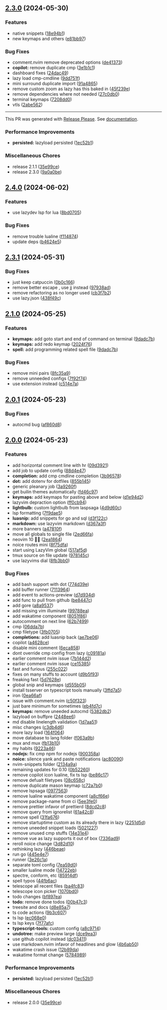 ## [2.3.0](https://github.com/rubiin/init.lua/compare/v2.1.0...v2.3.0) (2024-05-30)


### Features

* native snippets ([18e94b1](https://github.com/rubiin/init.lua/commit/18e94b1082f28f6e40b61ec727a3cf284a29413a))
* new keymaps and others ([e81bb97](https://github.com/rubiin/init.lua/commit/e81bb97d0f60cbfa5bca2fb48e2c2d275e223f3f))


### Bug Fixes

* comment.nvim remove deprecated options ([de41373](https://github.com/rubiin/init.lua/commit/de41373739f3da087a9ec98e400c68be25248866))
* **copilot:** remove duplicate cmp ([3e1b1c1](https://github.com/rubiin/init.lua/commit/3e1b1c1209f0a500721d29adf6ece6a1ea229ad3))
* dashboard fixes ([24dac49](https://github.com/rubiin/init.lua/commit/24dac49df32ccebfcb3b4a1c38df20ff02da4129))
* lazy load cmp-cmdline ([9dd751f](https://github.com/rubiin/init.lua/commit/9dd751f4b30090b1fcd1829af3a989ced9304180))
* mini surround duplicate import ([91a4865](https://github.com/rubiin/init.lua/commit/91a4865e9ff03caf19091e21606408dc113d6427))
* remove custom zoom as lazy has this baked in ([45f239e](https://github.com/rubiin/init.lua/commit/45f239e420e1bb7abb0d3a589493d5420907448e))
* remove dependencies where not needed ([27c0db0](https://github.com/rubiin/init.lua/commit/27c0db01965fbc43b4c828d926f70c4b834ee44b))
* terminal keymaps ([7208dd0](https://github.com/rubiin/init.lua/commit/7208dd01da01bd7143a47d2853627d357cd7f17f))
* vtls ([2abe562](https://github.com/rubiin/init.lua/commit/2abe562fb02b4e9c1dd067c7cb79a55c8ee0d78e))

---
This PR was generated with [Release Please](https://github.com/googleapis/release-please). See [documentation](https://github.com/googleapis/release-please#release-please).

### Performance Improvements

* **persisted:** lazyload persisted ([1ec52b1](https://github.com/rubiin/init.lua/commit/1ec52b1495b0f83e048721fa710f50e21aca90d6))


### Miscellaneous Chores

* release 2.1.1 ([35e99ce](https://github.com/rubiin/init.lua/commit/35e99cead064ab8c6efd5a87b0f4ad6ebdd4aaa6))
* release 2.3.0 ([9a0a0be](https://github.com/rubiin/init.lua/commit/9a0a0bea718152df97c322c0a7e39260cb0eac7d))

## [2.4.0](https://github.com/rubiin/init.lua/compare/v2.3.1...v2.4.0) (2024-06-02)


### Features

* use lazydev lsp for lua ([8bd0705](https://github.com/rubiin/init.lua/commit/8bd0705c3d712e071f2fa6f042c310d9bd57edc4))


### Bug Fixes

* remove trouble lualine ([f114874](https://github.com/rubiin/init.lua/commit/f11487432d411b1969c102aca886850648a13441))
* update deps ([b4624e5](https://github.com/rubiin/init.lua/commit/b4624e5bc04415eb815a18fba2e396e292bb2198))

## [2.3.1](https://github.com/rubiin/init.lua/compare/v2.3.0...v2.3.1) (2024-05-31)


### Bug Fixes

* just keep catpuccin ([0b0c166](https://github.com/rubiin/init.lua/commit/0b0c166311e3a0d3efa074060734ba09148bc553))
* remove better escape , use jj instead ([97938ad](https://github.com/rubiin/init.lua/commit/97938ad3e6b42c4cd62610fb22c4d46c26bafae2))
* remove refactoring as no longer used ([cb3f7b2](https://github.com/rubiin/init.lua/commit/cb3f7b2f83461a06b88784730ab59a661df6154d))
* use lazy.json ([438f49c](https://github.com/rubiin/init.lua/commit/438f49c2187c5f4908bc06bbf37740d7e3fbec3b))

## [2.1.0](https://github.com/rubiin/init.lua/compare/v2.0.1...v2.1.0) (2024-05-25)


### Features

* **keymaps:** add goto start and end of command on terminal ([9dadc7b](https://github.com/rubiin/init.lua/commit/9dadc7b386c3710973e5012fd9da0e39a8b0b97d))
* **keymaps:** add redo keymap ([2024f76](https://github.com/rubiin/init.lua/commit/2024f76908c94b23b12e27f5c4c8a0b5688d14c7))
* **spell:** add programming related spell file ([9dadc7b](https://github.com/rubiin/init.lua/commit/9dadc7b386c3710973e5012fd9da0e39a8b0b97d))


### Bug Fixes

* remove mini pairs ([8fc35a9](https://github.com/rubiin/init.lua/commit/8fc35a96c31e5f19a435e36b6018773cb684ba29))
* remove unneeded configs ([7f92f74](https://github.com/rubiin/init.lua/commit/7f92f748d2ba4f47dd30b4a589f601e8621c03ed))
* use extension instead ([c514e7a](https://github.com/rubiin/init.lua/commit/c514e7a9e072ff1f00a418f9bb0f08bb4ddd843c))

## [2.0.1](https://github.com/rubiin/init.lua/compare/v2.0.0...v2.0.1) (2024-05-23)


### Bug Fixes

* autocmd bug ([af860d8](https://github.com/rubiin/init.lua/commit/af860d8a8be97c416f561e41c47fadd29eb480ff))

## [2.0.0](https://github.com/rubiin/init.lua/compare/v1.7.7...v2.0.0) (2024-05-23)


### Features

* add horizontal comment line with hr ([09d3921](https://github.com/rubiin/init.lua/commit/09d3921c3b7cd7498e529a87d17004a48935ff36))
* add job to update config ([88d4e47](https://github.com/rubiin/init.lua/commit/88d4e4739e873e6f1c6cf604a99876ab9f49d201))
* **completion:** add cmp cmdline completion ([3b96578](https://github.com/rubiin/init.lua/commit/3b96578e536a2f68f63e39285b48f257fe6c0949))
* **dot:** add dotenv for dotfiles ([855b145](https://github.com/rubiin/init.lua/commit/855b1453755d14c0057bcd1abba1b98da4eb438b))
* generic pleanary job ([3a9260f](https://github.com/rubiin/init.lua/commit/3a9260f0e77787c3bc6e7031ff0f1ce313e93146))
* get builin themes automatically ([fd46c97](https://github.com/rubiin/init.lua/commit/fd46c97a80bc85e2b2041c12dd1438772b770372))
* **keymaps:** add keymaps for pasting above and below ([d1e94d2](https://github.com/rubiin/init.lua/commit/d1e94d27b77f518025276cb2b9017f5ae7e86734))
* lazyvim depraction option ([ff0cb94](https://github.com/rubiin/init.lua/commit/ff0cb94f83e0842ccef5e0dba58ab1a1c22e619d))
* **lightbulb:** custom lightbulb from laspsaga ([4d9d60c](https://github.com/rubiin/init.lua/commit/4d9d60c24c390802c9fadcd208402e757905c4ad))
* lsp formatting ([7f9dae5](https://github.com/rubiin/init.lua/commit/7f9dae55bcb0e1bbb3aff783309c963be626d524))
* **luasnip:** add snippets for go and sql ([d3f122c](https://github.com/rubiin/init.lua/commit/d3f122c32b41ac475bf7a7dd7bf34a09317627f8))
* **markdown:** use lazyvim markdown ([d367a3f](https://github.com/rubiin/init.lua/commit/d367a3f01a4e72cd5e8413522a5aaade21c7d707))
* more banners ([a47810f](https://github.com/rubiin/init.lua/commit/a47810ffddf753bdaf26aead25043d3e4bfe71b1))
* move all globals to single file ([2ed66fa](https://github.com/rubiin/init.lua/commit/2ed66faf32d37a04eb1151d1e4021a1c80ef968b))
* neovim 10 🎉🥳 ([2ea1864](https://github.com/rubiin/init.lua/commit/2ea1864c8018f3e6e5a7ffee02568b2cce6bfa3b))
* noice routes mini ([8f75dfa](https://github.com/rubiin/init.lua/commit/8f75dfa94d9140e10b8628d39602cdea5737a284))
* start using LazyVim global ([517af5d](https://github.com/rubiin/init.lua/commit/517af5d906d8ed23c1ba3b64617ce178d536ee20))
* tmux source on file update ([978145c](https://github.com/rubiin/init.lua/commit/978145cb4b7b6923d34569516d7576036aa4c450))
* use lazyvims dial ([8fb3bb0](https://github.com/rubiin/init.lua/commit/8fb3bb0407a9d200d0e6986b9cacb9890fdf666b))


### Bug Fixes

* add bash support with dot ([774d39e](https://github.com/rubiin/init.lua/commit/774d39e442f34cf88fff3c4d3fc3d011eb7f6f27))
* add buffer runner ([7113964](https://github.com/rubiin/init.lua/commit/7113964a5630ba5d5dce9a3db2a6c0dc8398629f))
* add event to actions-preview ([d7d934d](https://github.com/rubiin/init.lua/commit/d7d934d004538d02fe20a2984f08e07964e3c254))
* add func to pull from github ([be8447c](https://github.com/rubiin/init.lua/commit/be8447c68830729fb1b76700e2cfb628e41ce908))
* add gore ([a8a9537](https://github.com/rubiin/init.lua/commit/a8a95372be898c578e7db8ae6852bbaf07fe2c87))
* add missing vim illuminate ([99788ea](https://github.com/rubiin/init.lua/commit/99788ea0a3e2c1742d545ed83b8c2554824a4765))
* add wakatime component ([8051f86](https://github.com/rubiin/init.lua/commit/8051f861f75acb9ae688610d2662c59c4c7eba50))
* autocomment on next line ([62b7499](https://github.com/rubiin/init.lua/commit/62b7499355e20666865a5b19ddc5e9319bafa1a9))
* cmp ([06dda7b](https://github.com/rubiin/init.lua/commit/06dda7b7daa921468f7e4f292f057ebf7cbb7490))
* cmp filetype ([3fb0705](https://github.com/rubiin/init.lua/commit/3fb0705eeb9ca6e9adef814abe7ed18b40a3a502))
* **completions:** add luasnip back ([ae7be06](https://github.com/rubiin/init.lua/commit/ae7be06193bdf498b6fe1ac26a39b5db45ba67b1))
* copilot ([a4628ce](https://github.com/rubiin/init.lua/commit/a4628ce4bd10081e5de87ee6b950ba65ecb3323b))
* disable mini comment ([6eca858](https://github.com/rubiin/init.lua/commit/6eca8585373d97d5e99d75d7e1e0d71cb155602c))
* dont override cmp config from lazy ([c09181a](https://github.com/rubiin/init.lua/commit/c09181a634efd9b4937508e13199cec8d0c6c4cf))
* earlier comment nvim issue ([7b144d2](https://github.com/rubiin/init.lua/commit/7b144d200eebebb88ee6c0f34393988575552e91))
* earlier comment nvim issue ([ce15385](https://github.com/rubiin/init.lua/commit/ce153850ccbe530b1962df9ab87db6ec5f6b51a3))
* fast and furious ([255c022](https://github.com/rubiin/init.lua/commit/255c0227a95f3aede21eaf13003b944a776fb7f5))
* fixes on many stuffs to account ([d9b5f93](https://github.com/rubiin/init.lua/commit/d9b5f933b9a474f539d4313a187dc610b0d7158d))
* freaking fast ([5d7628e](https://github.com/rubiin/init.lua/commit/5d7628ee39c10d164c29fed45c964418bde07acf))
* global snip and keymaps ([d555b05](https://github.com/rubiin/init.lua/commit/d555b05e7ee9f5e293a4e7df9919735d2938c236))
* install tsserver on typescript tools manually ([3ffd7a5](https://github.com/rubiin/init.lua/commit/3ffd7a57026097299639003c4f8f2be415e48bf8))
* iron ([0ea66af](https://github.com/rubiin/init.lua/commit/0ea66af778662a24aa829a95fd5a7ca9af2cf3ea))
* issue with comment.nvim ([c50f323](https://github.com/rubiin/init.lua/commit/c50f323e2c1019b44a85c937cf6095f93ee76af2))
* just bare minimum for sometimes ([eb4fd7c](https://github.com/rubiin/init.lua/commit/eb4fd7c282184a0907bacaacc8979f5c31a34517))
* **keymaps:** remove uneeded autocmd ([5382db2](https://github.com/rubiin/init.lua/commit/5382db2db70b34664ffe1d9370245237bc1d7b35))
* lazyload on buffpre ([2448ee6](https://github.com/rubiin/init.lua/commit/2448ee609719ff6992b92d3e655302354cc54dbe))
* md disable linelength validation ([1d7aa51](https://github.com/rubiin/init.lua/commit/1d7aa51d8169d9e8133b0a4ca431b4b244fae66b))
* misc changes ([c3db4d6](https://github.com/rubiin/init.lua/commit/c3db4d64fafd3214712e1a504604c97dce0be789))
* more lazy load ([164f064](https://github.com/rubiin/init.lua/commit/164f064d27d262fadf912fd2ef85ae2aa247c78c))
* move database to lang folder ([f063a9b](https://github.com/rubiin/init.lua/commit/f063a9bfb06dae9e1c81763853841b65349d7fd4))
* mux and mux ([fb13b10](https://github.com/rubiin/init.lua/commit/fb13b1051629f2bc8e3902ae3ee9857604dfe0be))
* my habits ([9223a46](https://github.com/rubiin/init.lua/commit/9223a4615c51c63cb4fd59557d67d5f45db639b1))
* **nodejs:** fix cmp npm for nodejs ([900358a](https://github.com/rubiin/init.lua/commit/900358ab10e111c70bf36466efe8a7c8c1e4bb88))
* **noice:** silence yank and paste notifications ([ac80090](https://github.com/rubiin/init.lua/commit/ac80090e3583ac9a192a742e80c55dfba913bb4c))
* nvim-snippets folder ([2134a9a](https://github.com/rubiin/init.lua/commit/2134a9a495f02f366ee6fee77cfbea1ec309dda2))
* remaining updates for 0.10 ([0b52260](https://github.com/rubiin/init.lua/commit/0b522600e655d2d3d4bd26478efb938f7c8c43e9))
* remove copilot icon lualine, fix ts lsp ([be86c17](https://github.com/rubiin/init.lua/commit/be86c1773331ef82f9a2ddc869b273b829e587f9))
* remove defualt filetypes ([08c658c](https://github.com/rubiin/init.lua/commit/08c658c1d3a09fd651f8401223190aebfef261ab))
* remove duplicate mason keymap ([c72a7b0](https://github.com/rubiin/init.lua/commit/c72a7b042de457a23e3f85291e3b4c44a5d7abf8))
* remove lspsaga ([0977563](https://github.com/rubiin/init.lua/commit/09775631725e3a61fe01cdeabfa8b897ec167c4d))
* remove lualine wakatime component ([a8cf66e](https://github.com/rubiin/init.lua/commit/a8cf66ea5d37b72860842643ee1ac49f0f123757))
* remove package-name from ci ([5ee3fe0](https://github.com/rubiin/init.lua/commit/5ee3fe08cd08985c8f57b6584a0781064c0c46e3))
* remove prettier infavor of prettierd ([8dcd2c8](https://github.com/rubiin/init.lua/commit/8dcd2c858c263a28664b33aa9fdbd06c8c4ea68b))
* remove query from ignorelist ([61a42c8](https://github.com/rubiin/init.lua/commit/61a42c8cdbd2a20fc032b4d6ce88e9de42b46522))
* remove spell ([31fa676](https://github.com/rubiin/init.lua/commit/31fa6768ba332cc4b7c3f37a609117e753b32daa))
* remove startuptime custom as its already there in lazy ([2251d5d](https://github.com/rubiin/init.lua/commit/2251d5d287ec6e094688f00048b96f189c0d76c2))
* remove uneeded snippet loads ([5021227](https://github.com/rubiin/init.lua/commit/5021227b8fe0e0050090a6308bbe3b6b02c6bd33))
* remove unused cmp stuffs ([14e31e4](https://github.com/rubiin/init.lua/commit/14e31e4e9b78aec8f4db5a0066b830f8452eda45))
* remove vue as lazy supports it out of box ([7336ad9](https://github.com/rubiin/init.lua/commit/7336ad90fed45dd763a23a1beb9879613529acbc))
* reroll noice change ([3d82d10](https://github.com/rubiin/init.lua/commit/3d82d1014279ba1242320bccb761725918765399))
* rethinking lazy ([446beae](https://github.com/rubiin/init.lua/commit/446beaefdce8c93f2e4a3254830bb26d5e767ce9))
* run go ([445e4e7](https://github.com/rubiin/init.lua/commit/445e4e7fa275929c75ced9d418353e2bf3031e34))
* runner ([3e26c1a](https://github.com/rubiin/init.lua/commit/3e26c1a730f1c4b7dd00bed8eed48aef6333d446))
* separate toml config ([7ea59d0](https://github.com/rubiin/init.lua/commit/7ea59d0784140f0f8b7272a3df792586e707a2d3))
* smaller lualine mode ([14722eb](https://github.com/rubiin/init.lua/commit/14722ebca0645b6ec0d7c2907f337ff0bd057b92))
* spectre, conform, etc ([85914df](https://github.com/rubiin/init.lua/commit/85914dfde52d6e57460bc5f123479bf458d52a9e))
* spell typos ([44fb6ac](https://github.com/rubiin/init.lua/commit/44fb6ac1be774ff5a6b14e466fac745c8b51ddc7))
* telescope all recent files ([ba4fc83](https://github.com/rubiin/init.lua/commit/ba4fc8352edaf3bfe5a4c15280088151d0459b71))
* telescope icon picker ([1070bd0](https://github.com/rubiin/init.lua/commit/1070bd069720701f2d64f11d86e1b4598b15216b))
* todo changes ([bf897ea](https://github.com/rubiin/init.lua/commit/bf897ea4f7245e3e98a03d175651a318786e65d3))
* **todo:** remove done todos ([00b47c3](https://github.com/rubiin/init.lua/commit/00b47c3f166eed80236c43c19451d70e3fb36ad1))
* treesite and docs ([d8e85a7](https://github.com/rubiin/init.lua/commit/d8e85a76b2fc76b09d06cb1f3ee6e55e0acc6817))
* ts code actions ([9b3c607](https://github.com/rubiin/init.lua/commit/9b3c60791c866f9a430c9c29e7dfde93eae0614b))
* ts lsp ([ec068e0](https://github.com/rubiin/init.lua/commit/ec068e0d09494cc4afaca9a7d865a24763c642cc))
* ts lsp keys ([7f77afc](https://github.com/rubiin/init.lua/commit/7f77afccfb11d16ba40c50779329ceb2083b9dd7))
* **typescript-tools:** custom config ([a8c9714](https://github.com/rubiin/init.lua/commit/a8c9714360047edca0927994508ec25ca855a9a4))
* **undotree:** make preview large ([dce9ea3](https://github.com/rubiin/init.lua/commit/dce9ea396ded3545b42877d417c52375aeb8fa47))
* use github copilot instead ([dc03411](https://github.com/rubiin/init.lua/commit/dc0341126a2ca1e14fa4b3e674bbb283f1c1eae2))
* use markdown.nvim infavor of headlines and glow ([4b6ab50](https://github.com/rubiin/init.lua/commit/4b6ab506a3f290e57bf9ae26227a482673ba7b0e))
* wakatime crash issue ([12b89da](https://github.com/rubiin/init.lua/commit/12b89da542a2ed64ff835d6e98890a65fe0cd41c))
* wakatime format change ([5784989](https://github.com/rubiin/init.lua/commit/578498926529a98ca5140fe0c482dbd703e89ba8))


### Performance Improvements

* **persisted:** lazyload persisted ([1ec52b1](https://github.com/rubiin/init.lua/commit/1ec52b1495b0f83e048721fa710f50e21aca90d6))


### Miscellaneous Chores

* release 2.0.0 ([35e99ce](https://github.com/rubiin/init.lua/commit/35e99cead064ab8c6efd5a87b0f4ad6ebdd4aaa6))
